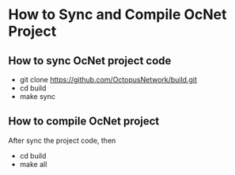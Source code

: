 # How to Sync and Compile OcNet Project

## How to sync OcNet project code
* git clone https://github.com/OctopusNetwork/build.git
* cd build
* make sync

## How to compile OcNet project
After sync the project code, then
* cd build
* make all
